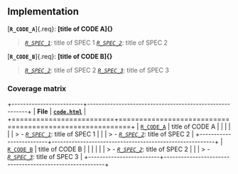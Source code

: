 ## Implementation



[**`R_CODE_A`**]{.req}: **[title of CODE A]{}**

> *[`R_SPEC_1`](spec.html#R_SPEC_1)*: title of SPEC 1
> *[`R_SPEC_2`](spec.html#R_SPEC_2)*: title of SPEC 2


[**`R_CODE_B`**]{.req}: **[title of CODE B]{}**

> *[`R_SPEC_2`](spec.html#R_SPEC_2)*: title of SPEC 2
> *[`R_SPEC_3`](spec.html#R_SPEC_3)*: title of SPEC 3


### Coverage matrix

+-------------------------+---------------------------------------------------------+
| **File**                | **[`code.html`](code.html)**                            |
+=========================+=========================================================+
| [`R_CODE_A`](#R_CODE_A) | title of CODE A                                         |
|                         |                                                         |
|                         | > - *[`R_SPEC_1`](spec.html#R_SPEC_1)*: title of SPEC 1 |
|                         | > - *[`R_SPEC_2`](spec.html#R_SPEC_2)*: title of SPEC 2 |
+-------------------------+---------------------------------------------------------+
| [`R_CODE_B`](#R_CODE_B) | title of CODE B                                         |
|                         |                                                         |
|                         | > - *[`R_SPEC_2`](spec.html#R_SPEC_2)*: title of SPEC 2 |
|                         | > - *[`R_SPEC_3`](spec.html#R_SPEC_3)*: title of SPEC 3 |
+-------------------------+---------------------------------------------------------+
